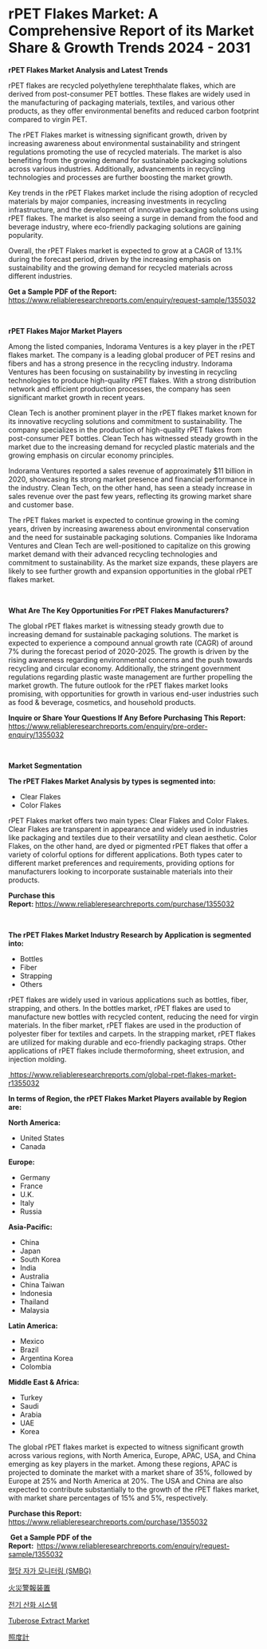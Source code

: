 <p><h1>rPET Flakes Market: A Comprehensive Report of its Market Share & Growth Trends 2024 - 2031</h1></p><p><strong>rPET Flakes Market Analysis and Latest Trends</strong></p>
<p><p>rPET flakes are recycled polyethylene terephthalate flakes, which are derived from post-consumer PET bottles. These flakes are widely used in the manufacturing of packaging materials, textiles, and various other products, as they offer environmental benefits and reduced carbon footprint compared to virgin PET.</p><p>The rPET Flakes market is witnessing significant growth, driven by increasing awareness about environmental sustainability and stringent regulations promoting the use of recycled materials. The market is also benefiting from the growing demand for sustainable packaging solutions across various industries. Additionally, advancements in recycling technologies and processes are further boosting the market growth.</p><p>Key trends in the rPET Flakes market include the rising adoption of recycled materials by major companies, increasing investments in recycling infrastructure, and the development of innovative packaging solutions using rPET flakes. The market is also seeing a surge in demand from the food and beverage industry, where eco-friendly packaging solutions are gaining popularity.</p><p>Overall, the rPET Flakes market is expected to grow at a CAGR of 13.1% during the forecast period, driven by the increasing emphasis on sustainability and the growing demand for recycled materials across different industries.</p></p>
<p><strong>Get a Sample PDF of the Report:&nbsp;</strong> <a href="https://www.reliableresearchreports.com/enquiry/request-sample/1355032">https://www.reliableresearchreports.com/enquiry/request-sample/1355032</a></p>
<p>&nbsp;</p>
<p><strong>rPET Flakes Major Market Players</strong></p>
<p><p>Among the listed companies, Indorama Ventures is a key player in the rPET flakes market. The company is a leading global producer of PET resins and fibers and has a strong presence in the recycling industry. Indorama Ventures has been focusing on sustainability by investing in recycling technologies to produce high-quality rPET flakes. With a strong distribution network and efficient production processes, the company has seen significant market growth in recent years.</p><p>Clean Tech is another prominent player in the rPET flakes market known for its innovative recycling solutions and commitment to sustainability. The company specializes in the production of high-quality rPET flakes from post-consumer PET bottles. Clean Tech has witnessed steady growth in the market due to the increasing demand for recycled plastic materials and the growing emphasis on circular economy principles.</p><p>Indorama Ventures reported a sales revenue of approximately $11 billion in 2020, showcasing its strong market presence and financial performance in the industry. Clean Tech, on the other hand, has seen a steady increase in sales revenue over the past few years, reflecting its growing market share and customer base.</p><p>The rPET flakes market is expected to continue growing in the coming years, driven by increasing awareness about environmental conservation and the need for sustainable packaging solutions. Companies like Indorama Ventures and Clean Tech are well-positioned to capitalize on this growing market demand with their advanced recycling technologies and commitment to sustainability. As the market size expands, these players are likely to see further growth and expansion opportunities in the global rPET flakes market.</p></p>
<p>&nbsp;</p>
<p><strong>What Are The Key Opportunities For rPET Flakes Manufacturers?</strong></p>
<p><p>The global rPET flakes market is witnessing steady growth due to increasing demand for sustainable packaging solutions. The market is expected to experience a compound annual growth rate (CAGR) of around 7% during the forecast period of 2020-2025. The growth is driven by the rising awareness regarding environmental concerns and the push towards recycling and circular economy. Additionally, the stringent government regulations regarding plastic waste management are further propelling the market growth. The future outlook for the rPET flakes market looks promising, with opportunities for growth in various end-user industries such as food & beverage, cosmetics, and household products.</p></p>
<p><strong>Inquire or Share Your Questions If Any Before Purchasing This Report:</strong> <a href="https://www.reliableresearchreports.com/enquiry/pre-order-enquiry/1355032">https://www.reliableresearchreports.com/enquiry/pre-order-enquiry/1355032</a></p>
<p>&nbsp;</p>
<p><strong>Market Segmentation</strong></p>
<p><strong>The rPET Flakes Market Analysis by types is segmented into:</strong></p>
<p><ul><li>Clear Flakes</li><li>Color Flakes</li></ul></p>
<p><p>rPET Flakes market offers two main types: Clear Flakes and Color Flakes. Clear Flakes are transparent in appearance and widely used in industries like packaging and textiles due to their versatility and clean aesthetic. Color Flakes, on the other hand, are dyed or pigmented rPET flakes that offer a variety of colorful options for different applications. Both types cater to different market preferences and requirements, providing options for manufacturers looking to incorporate sustainable materials into their products.</p></p>
<p><strong>Purchase this Report:&nbsp;</strong><a href="https://www.reliableresearchreports.com/purchase/1355032">https://www.reliableresearchreports.com/purchase/1355032</a></p>
<p>&nbsp;</p>
<p><strong>The rPET Flakes Market Industry Research by Application is segmented into:</strong></p>
<p><ul><li>Bottles</li><li>Fiber</li><li>Strapping</li><li>Others</li></ul></p>
<p><p>rPET flakes are widely used in various applications such as bottles, fiber, strapping, and others. In the bottles market, rPET flakes are used to manufacture new bottles with recycled content, reducing the need for virgin materials. In the fiber market, rPET flakes are used in the production of polyester fiber for textiles and carpets. In the strapping market, rPET flakes are utilized for making durable and eco-friendly packaging straps. Other applications of rPET flakes include thermoforming, sheet extrusion, and injection molding.</p></p>
<p><a href="https://www.reliableresearchreports.com/global-rpet-flakes-market-r1355032">&nbsp;https://www.reliableresearchreports.com/global-rpet-flakes-market-r1355032</a></p>
<p><strong>In terms of Region, the rPET Flakes Market Players available by Region are:</strong></p>
<p>
    <p> <strong> North America: </strong>
        <ul>
            <li>United States</li>
            <li>Canada</li>
        </ul>
        </p> 
    <p> <strong> Europe: </strong>
        <ul>
            <li>Germany</li>
            <li>France</li>
            <li>U.K.</li>
            <li>Italy</li>
            <li>Russia</li>
        </ul>
        </p> 
    <p> <strong> Asia-Pacific: </strong>
        <ul>
            <li>China</li>
            <li>Japan</li>
            <li>South Korea</li>
            <li>India</li>
            <li>Australia</li>
            <li>China Taiwan</li>
            <li>Indonesia</li>
            <li>Thailand</li>
            <li>Malaysia</li>
        </ul>
        </p> 
    <p> <strong> Latin America: </strong>
        <ul>
            <li>Mexico</li>
            <li>Brazil</li>
            <li>Argentina Korea</li>
            <li>Colombia</li>
        </ul>
        </p> 
    <p> <strong> Middle East & Africa: </strong>
        <ul>
            <li>Turkey</li>
            <li>Saudi</li>
            <li>Arabia</li>
            <li>UAE</li>
            <li>Korea</li>
        </ul>
    </p>
    </p>
<p><p>The global rPET flakes market is expected to witness significant growth across various regions, with North America, Europe, APAC, USA, and China emerging as key players in the market. Among these regions, APAC is projected to dominate the market with a market share of 35%, followed by Europe at 25% and North America at 20%. The USA and China are also expected to contribute substantially to the growth of the rPET flakes market, with market share percentages of 15% and 5%, respectively.</p></p>
<p><strong>Purchase this Report: </strong><a href="https://www.reliableresearchreports.com/purchase/1355032">https://www.reliableresearchreports.com/purchase/1355032</a></p>
<p>&nbsp;<strong>Get a Sample PDF of the Report:&nbsp;&nbsp;</strong><a href="https://www.reliableresearchreports.com/enquiry/request-sample/1355032">https://www.reliableresearchreports.com/enquiry/request-sample/1355032</a></p>
<p><strong></strong></p>
<p><p><a href="https://medium.com/@earnesteidenreichja/%ED%98%88%EB%8B%B9-%EC%9E%90%EA%B0%80-%EB%AA%A8%EB%8B%88%ED%84%B0%EB%A7%81-smbg-%EC%8B%9C%EC%9E%A5%EC%97%90-%EB%8C%80%ED%95%9C-%EC%8B%AC%EC%B8%B5%EC%A0%81%EC%9D%B8-%EC%A1%B0%EC%82%AC-%EB%8F%99%ED%96%A5-%EC%8B%9C%EC%9E%A5-%EC%84%B8%EB%B6%84%ED%99%94-%EB%B0%8F-%EA%B2%BD%EC%9F%81-%EB%B6%84%EC%84%9D-2d0c249d61e2">혈당 자가 모니터링 (SMBG)</a></p><p><a href="https://medium.com/@englandlifestyle_22171/%E6%B6%88%E9%98%B2%E8%AD%A6%E5%A0%B1%E8%A3%85%E7%BD%AE%E3%81%AE%E5%B8%82%E5%A0%B4%E3%82%B7%E3%82%A7%E3%82%A2-%E3%82%B5%E3%82%A4%E3%82%BA-%E3%83%88%E3%83%AC%E3%83%B3%E3%83%89-%E7%94%A3%E6%A5%AD%E5%88%86%E6%9E%90%E3%83%AC%E3%83%9D%E3%83%BC%E3%83%88-%E5%BF%9C%E7%94%A8-%E7%9F%B3%E6%B2%B9-%E3%82%AC%E3%82%B9-%E5%8C%96%E5%AD%A6-%E8%A3%BD%E8%96%AC-%E9%A3%9F%E5%93%81-%E9%A3%B2%E6%96%99-%E3%82%A8%E3%83%8D%E3%83%AB%E3%82%AE%E3%83%BC-%E9%9B%BB%E5%8A%9B-%E9%89%B1%E6%A5%AD-%E3%81%9D%E3%81%AE%E4%BB%96-%E3%82%BF%E3%82%A4%E3%83%97-%E8%A6%96%E8%A6%9A%E4%BF%A1%E5%8F%B7%E6%A9%9F%E5%99%A8-%E8%81%9E%E3%81%8F%E4%BF%A1%E5%8F%B7%E5%99%A8-%E3%81%8A%E3%82%88%E3%81%B32024%E5%B9%B4%E3%81%8B%E3%82%892031-a17c95dda0e9">火災警報装置</a></p><p><a href="https://medium.com/@midge5687567/%EC%A0%84%EA%B8%B0-%EC%82%B0%ED%99%94-%EC%8B%9C%EC%8A%A4%ED%85%9C-%EC%8B%9C%EC%9E%A5-2024%EB%85%84%EB%B6%80%ED%84%B0-2031%EB%85%84%EA%B9%8C%EC%A7%80%EC%9D%98-%EC%82%B0%EC%97%85-%ED%8A%B8%EB%A0%8C%EB%93%9C-%EB%B0%8F-%EC%98%88%EC%B8%A1-5a1ca65662f5">전기 산화 시스템</a></p><p><a href="https://github.com/janetchuadff364/Market-Research-Report-List-1/blob/main/tuberose-extract-market.md">Tuberose Extract Market</a></p><p><a href="https://medium.com/@englandlifestyle_22171/%E8%A3%BD%E5%93%81%E3%82%BF%E3%82%A4%E3%83%97-%E3%82%A2%E3%83%97%E3%83%AA%E3%82%B1%E3%83%BC%E3%82%B7%E3%83%A7%E3%83%B3-%E5%9C%B0%E5%9F%9F-%E4%BC%81%E6%A5%AD%E3%81%AB%E3%82%88%E3%82%8B%E3%82%B0%E3%83%AD%E3%83%BC%E3%83%90%E3%83%AB%E7%85%A7%E5%BA%A6%E8%A8%88%E5%B8%82%E5%A0%B4-%E6%A5%AD%E7%95%8C%E3%82%BB%E3%82%B0%E3%83%A1%E3%83%B3%E3%83%88%E3%81%AE%E5%B1%95%E6%9C%9B-%E5%B8%82%E5%A0%B4%E8%A9%95%E4%BE%A1-%E7%AB%B6%E4%BA%89%E7%8A%B6%E6%B3%81-%E3%83%88%E3%83%AC%E3%83%B3%E3%83%89-%E4%BA%88%E6%B8%AC-2024%E5%B9%B4-2031%E5%B9%B4-128a65e724d1">照度計</a></p></p>